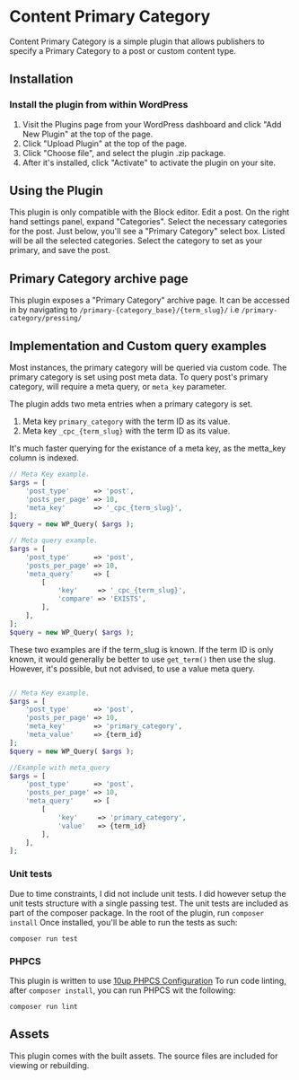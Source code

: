 # Content Primary Category

Content Primary Category is a simple plugin that allows publishers to specify a
Primary Category to a post or custom content type.

## Installation

### Install the plugin from within WordPress

1. Visit the Plugins page from your WordPress dashboard and click "Add New
   Plugin" at the top of the page.
2. Click "Upload Plugin" at the top of the page.
3. Click "Choose file", and select the plugin .zip package.
4. After it's installed, click "Activate" to activate the plugin on your site.

## Using the Plugin

This plugin is only compatible with the Block editor. Edit a post. On the right
hand settings panel, expand "Categories".
Select the necessary categories for the post. Just below, you'll see a "Primary
Category" select box. Listed will be all the selected categories. Select the
category to set as your primary, and save the post.

## Primary Category archive page

This plugin exposes a "Primary Category" archive page.
It can be accessed in by navigating to `/primary-{category_base}/{term_slug}/`
i.e `/primary-category/pressing/`

## Implementation and Custom query examples

Most instances, the primary category will be queried via custom code.
The primary category is set using post meta data. To query post's primary
category, will require a meta query, or `meta_key` parameter.

The plugin adds two meta entries when a primary category is set.

1. Meta key `primary_category` with the term ID as its value.
2. Meta key `_cpc_{term_slug}` with the term ID as its value.

It's much faster querying for the existance of a meta key, as the metta_key
column is indexed.

```php
// Meta Key example.
$args = [
	'post_type'      => 'post',
	'posts_per_page' => 10,
	'meta_key'       => '_cpc_{term_slug}',
];
$query = new WP_Query( $args );

// Meta query example.
$args = [
	'post_type'      => 'post',
	'posts_per_page' => 10,
	'meta_query'     => [
		[
			'key'     => '_cpc_{term_slug}',
			'compare' => 'EXISTS',
		],
	],
];
$query = new WP_Query( $args );
```

These two examples are if the term_slug is known. If the term ID is only known,
it would generally be better to use `get_term()` then use the slug. However,
it's possible, but not advised, to use a value meta query.

```php

// Meta Key example.
$args = [
	'post_type'      => 'post',
	'posts_per_page' => 10,
	'meta_key'       => 'primary_category',
	'meta_value'     => {term_id}
];
$query = new WP_Query( $args );

//Example with meta_query
$args = [
	'post_type'      => 'post',
	'posts_per_page' => 10,
	'meta_query'     => [
		[
			'key'     => 'primary_category',
			'value'   => {term_id}
		],
	],
];
```

### Unit tests

Due to time constraints, I did not include unit tests. I did however setup the
unit tests structure with a single passing test.
The unit tests are included as part of the composer package.
In the root of the plugin, run `composer install`
Once installed, you'll be able to run the tests as such:

```shell
composer run test
```

### PHPCS

This plugin is written to
use [10up PHPCS Configuration](https://github.com/10up/phpcs-composer)
To run code linting, after `composer install`, you can run PHPCS wit the
following:

```shell
composer run lint
```

## Assets

This plugin comes with the built assets.
The source files are included for viewing or rebuilding.
